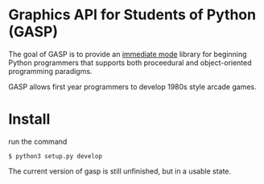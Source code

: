 # Graphics API for Students of Python (GASP)

The goal of GASP is to provide an [immediate
mode](https://en.wikipedia.org/wiki/Immediate_mode_(computer_graphics)) library
for beginning Python programmers that supports both proceedural and
object-oriented programming paradigms.

GASP allows first year programmers to develop 1980s style arcade games.

# Install

run the command

    $ python3 setup.py develop

The current version of gasp is still unfinished, but in a usable state.
